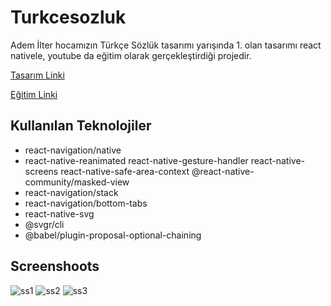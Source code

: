 # Turkcesozluk

Adem İlter hocamızın Türkçe Sözlük tasarımı yarışında 1. olan tasarımı react nativele, youtube da eğitim olarak gerçekleştirdiği projedir.

[Tasarım Linki](https://www.figma.com/file/JqpfJNo6eEJzPpTOEi3Irt/TDK-Redesign?node-id=230%3A1801)

[Eğitim Linki](https://www.youtube.com/playlist?list=PLadt0EaV4m3CWiofBOml0r95OmhiM6I6v)

## Kullanılan Teknolojiler

- react-navigation/native
- react-native-reanimated react-native-gesture-handler react-native-screens react-native-safe-area-context @react-native-community/masked-view
- react-navigation/stack
- react-navigation/bottom-tabs
- react-native-svg
- @svgr/cli
- @babel/plugin-proposal-optional-chaining

## Screenshoots

![ss1](https://github.com/mucahit-sahin/turkceSozlukApp-react-native/blob/master/screenshots/screen1.png)
![ss2](https://github.com/mucahit-sahin/turkceSozlukApp-react-native/blob/master/screenshots/screen2.png)
![ss3](https://github.com/mucahit-sahin/turkceSozlukApp-react-native/blob/master/screenshots/screen3.png)
